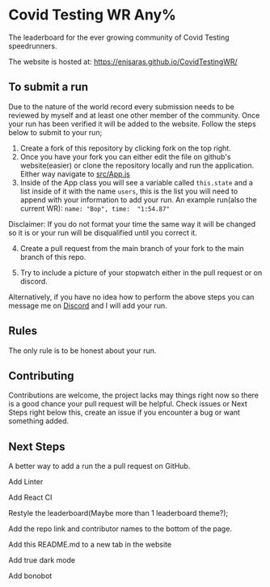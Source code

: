 # Covid Testing WR Any%
The leaderboard for the ever growing community of Covid Testing speedrunners. 

The website is hosted at: https://enisaras.github.io/CovidTestingWR/

## To submit a run

Due to the nature of the world record every submission needs to be reviewed by myself and at least one other member of the community. Once your run has been verified it will be added to the website. Follow the steps below to submit to your run;

1) Create a fork of this repository by clicking fork on the top right.
2) Once you have your fork you can either edit the file on github's website(easier) or clone the repository locally and run the application. Either way navigate to [src/App.js](https://github.com/enisaras/CovidTestingWR/blob/main/src/App.js)
4) Inside of the App class you will see a variable called ```this.state``` and a list inside of it with the name ```users```, this is the list you will need to append with your information to add your run. An example run(also the current WR):
```name: "Bop", time:  "1:54.87"```

Disclaimer: If you do not format your time the same way it will be changed so it is or your run will be disqualified until you correct it.

4) Create a pull request from the main branch of your fork to the main branch of this repo.

5) Try to include a picture of your stopwatch either in the pull request or on discord.

Alternatively, if you have no idea how to perform the above steps you can message me on [Discord](https://discordapp.com/users/750020267501158502/) and I will add your run.

## Rules
The only rule is to be honest about your run.

## Contributing
Contributions are welcome, the project lacks may things right now so there is a good chance your pull request will be helpful. Check issues or Next Steps right below this, create an issue if you encounter a bug or want something added.

## Next Steps
A better way to add a run the a pull request on GitHub.

Add Linter

Add React CI

Restyle the leaderboard(Maybe more than 1 leaderboard theme?);

Add the repo link and contributor names to the bottom of the page.

Add this README.md to a new tab in the website

Add true dark mode

Add bonobot

